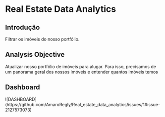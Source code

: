 <h1><b>Real Estate Data Analytics</b></h1>
<h2><b>Introdução</b></h2>
Filtrar os imóveis do nosso portfólio.
<h2><b>Analysis Objective</b></h2>
Atualizar nosso portfólio de imóveis para alugar. Para isso, precisamos de um panorama geral dos nossos imóveis e entender quantos imóveis temos
<h2>Dashboard</h2>
![DASHBOARD](https://github.com/AmaroRegly/Real_estate_data_analytics/issues/1#issue-2127573073)

